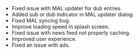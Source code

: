 - Fixed issue with MAL updater for dub entries.
- Added sub or dub indicator in MAL updater dialog.
- Fixed MAL syncing bug.
- Improve loading speed in splash screen.
- Fixed issue with news feed not properly caching.
- Improved user experience.
- Fixed an issue with ads.
